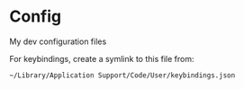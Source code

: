 # Config
My dev configuration files

For keybindings, create a symlink to this file from:

    ~/Library/Application Support/Code/User/keybindings.json
